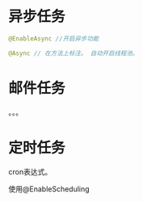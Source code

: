 # 异步任务

```java
@EnableAsync //开启异步功能

@Async // 在方法上标注。 自动开启线程池。
```

# 邮件任务

。。。

# 定时任务

cron表达式。

使用@EnableScheduling









